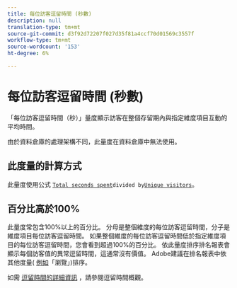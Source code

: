 ```yaml
---
title: 每位訪客逗留時間 (秒數)
description: null
translation-type: tm+mt
source-git-commit: d3f92d72207f027d35f81a4ccf70d01569c3557f
workflow-type: tm+mt
source-wordcount: '153'
ht-degree: 6%

---
```



# 每位訪客逗留時間 (秒數)

「每位訪客逗留時間（秒）」量度顯示訪客在整個存留期內與指定維度項目互動的平均時間。

由於資料倉庫的處理架構不同，此量度在資料倉庫中無法使用。

## 此度量的計算方式

此量度使用公式 [`Total seconds spent`](total-seconds-spent.md)`divided by`[`Unique visitors`](unique-visitors.md)。

## 百分比高於100%

此量度常包含100%以上的百分比。 分母是整個維度的每位訪客逗留時間，分子是維度項目每位訪客逗留時間。 如果整個維度的每位訪客逗留時間低於指定維度項目的每位訪客逗留時間，您會看到超過100%的百分比。 依此量度排序排名報表會顯示每個訪客值的異常逗留時間，這通常沒有價值。 Adobe建議在排名報表中依其他度量( [例如](visits.md)「瀏覽」)排序。

如需 [逗留時間的詳細資訊](time-spent.md) ，請參閱逗留時間概觀。
